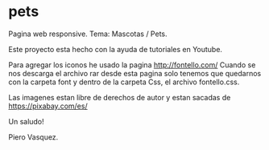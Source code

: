 # pets
Pagina web responsive. Tema: Mascotas / Pets.

Este proyecto esta hecho con la ayuda de tutoriales en Youtube.

Para agregar los iconos he usado la pagina http://fontello.com/
Cuando se nos descarga el archivo rar desde esta pagina solo tenemos que quedarnos con la carpeta font y dentro de la carpeta Css,
el archivo fontello.css.

Las imagenes estan libre de derechos de autor y estan sacadas de https://pixabay.com/es/

Un saludo!

Piero Vasquez.
